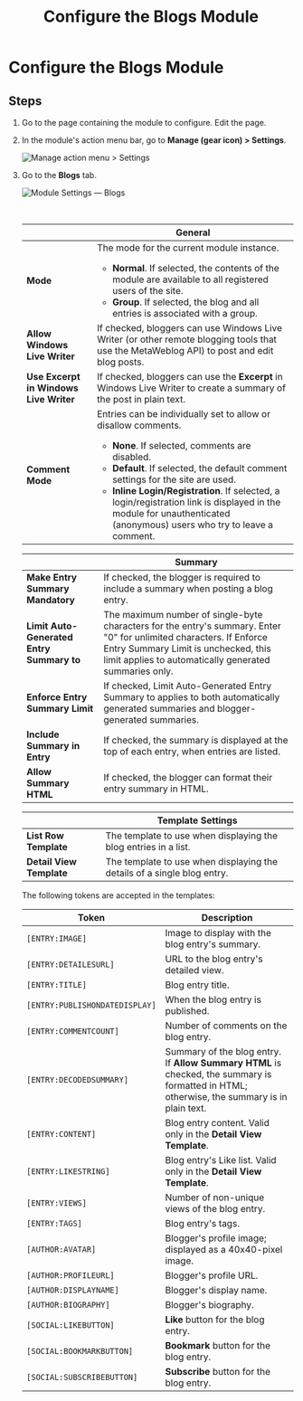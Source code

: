 ﻿---
uid: config-module-blogs
topic: config-module-blogs
locale: en
title: Configure the Blogs Module
dnneditions: 
dnnversion: 09.02.00
parent-topic: module-blogs
related-topics: configure-module-on-page-pb-all
---

# Configure the Blogs Module

## Steps

1.  Go to the page containing the module to configure. Edit the page.
2.  In the module's action menu bar, go to **Manage (gear icon) \> Settings**.
    
      
    
    ![Manage action menu > Settings](/images/scr-actionmenu-manage-settings.png)
    
      
    
3.  Go to the **Blogs** tab.
    
      
    
    ![Module Settings — Blogs](/images/scr-modulesettings-Blogs.png)
    
      
    
     
    
    |  |**General**|
    |---|---|
    |**Mode**|The mode for the current module instance.<ul><li>**Normal**. If selected, the contents of the module are available to all registered users of the site.</li><li>**Group**. If selected, the blog and all entries is associated with a group.</li></ul>|
    |**Allow Windows Live Writer**|If checked, bloggers can use Windows Live Writer (or other remote blogging tools that use the MetaWeblog API) to post and edit blog posts.|
    |**Use Excerpt in Windows Live Writer**|If checked, bloggers can use the **Excerpt** in Windows Live Writer to create a summary of the post in plain text.|
    |**Comment Mode**|Entries can be individually set to allow or disallow comments.<ul><li>**None**. If selected, comments are disabled.</li><li>**Default**. If selected, the default comment settings for the site are used.</li><li>**Inline Login/Registration**. If selected, a login/registration link is displayed in the module for unauthenticated (anonymous) users who try to leave a comment.|
    
    
    |  |**Summary**|
    |---|---|
    |**Make Entry Summary Mandatory**|If checked, the blogger is required to include a summary when posting a blog entry.|
    |**Limit Auto-Generated Entry Summary to**|The maximum number of single-byte characters for the entry's summary. Enter "0" for unlimited characters. If Enforce Entry Summary Limit is unchecked, this limit applies to automatically generated summaries only.|
    |**Enforce Entry Summary Limit**|If checked, Limit Auto-Generated Entry Summary to applies to both automatically generated summaries and blogger-generated summaries.|
    |**Include Summary in Entry**|If checked, the summary is displayed at the top of each entry, when entries are listed.|
    |**Allow Summary HTML**|If checked, the blogger can format their entry summary in HTML.|
    

    |  |**Template Settings**|
    |---|---|    
    |**List Row Template**|The template to use when displaying the blog entries in a list.|
    |**Detail View Template**|The template to use when displaying the details of a single blog entry.|
    

    
    The following tokens are accepted in the templates:
    
    |**Token**|**Description**|
    |---|---|
    |`[ENTRY:IMAGE]`|Image to display with the blog entry's summary.|
    |`[ENTRY:DETAILESURL]`|URL to the blog entry's detailed view.|
    |`[ENTRY:TITLE]`|Blog entry title.|
    |`[ENTRY:PUBLISHONDATEDISPLAY]`|When the blog entry is published.|
    |`[ENTRY:COMMENTCOUNT]`|Number of comments on the blog entry.|
    |`[ENTRY:DECODEDSUMMARY]`|Summary of the blog entry. If **Allow Summary HTML** is checked, the summary is formatted in HTML; otherwise, the summary is in plain text.|
    |`[ENTRY:CONTENT]`|Blog entry content. Valid only in the **Detail View Template**.|
    |`[ENTRY:LIKESTRING]`|Blog entry's Like list. Valid only in the **Detail View Template**.|
    |`[ENTRY:VIEWS]`|Number of non-unique views of the blog entry.|
    |`[ENTRY:TAGS]`|Blog entry's tags.|
    |`[AUTHOR:AVATAR]`|Blogger's profile image; displayed as a 40x40-pixel image.|
    |`[AUTHOR:PROFILEURL]`|Blogger's profile URL.|
    |`[AUTHOR:DISPLAYNAME]`|Blogger's display name.|
    |`[AUTHOR:BIOGRAPHY]`|Blogger's biography.|
    |`[SOCIAL:LIKEBUTTON]`|**Like** button for the blog entry.|
    |`[SOCIAL:BOOKMARKBUTTON]`|**Bookmark** button for the blog entry.|
    |`[SOCIAL:SUBSCRIBEBUTTON]`|**Subscribe** button for the blog entry.|
